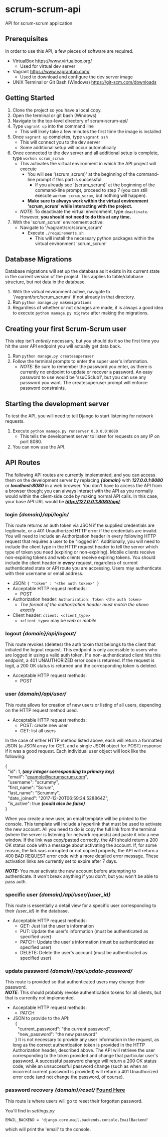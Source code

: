 # scrum-scrum-api
API for scrum-scrum application

## Prerequisites
In order to use this API, a few pieces of software are required.
- VirtualBox https://www.virtualbox.org/
  - Used for virtual dev server
- Vagrant https://www.vagrantup.com/
  - Used to download and configure the dev server image
- UNIX Terminal or Git Bash (Windows) https://git-scm.com/downloads

## Getting Started
1. Clone the project so you have a local copy.
2. Open the terminal or git bash (Windows)
3. Navigate to the top-level directory of scrum-scrum-api/
4. Type `vagrant up` into the command line
   - This will likely take a few minutes the first time the image is installed
5. Once `vagrant up` completes, type `vagrant ssh`
   - This will connect you to the dev server
   - Some additional setup will occur automatically
6. Once connected to the dev server and all additional setup is complete, type `workon scrum_scrum`
   - This activates the virtual environment in which the API project will execute
     - You will see '(scrum_scrum)' at the beginning of the command-line prompt if this part is successful
       - If you already see '(scrum_scrum)' at the beginning of the command-line prompt, proceed to step 7 (you can still execute `workon scrum_scrum`, but nothing will happen).
     - **Make sure to always work within the virtual environment 'scrum_scrum' while interacting with the project.**
   - *NOTE*: To deactivate the virtual environment, type `deactivate`. However, **you should not need to do this at any time.**
7. With the 'scrum_scrum' environment active:
   - Navigate to '/vagrant/src/scrum_scrum'
     - Execute `./requirements.sh`
       - This will install the necessary python packages within the virtual environment 'scrum_scrum'

## Database Migrations
Database migrations will set up the database as it exists in its current state in the current version of the project. This applies to table/database structure, but not data in the database.
1. With the virtual environment active, navigate to '/vagrant/src/scrum_scrum/' if not already in that directory.
2. Run `python manage.py makemigrations`
3. Regardless of whether or not changes are made, it is always a good idea to execute `python manage.py migrate` after making the migrations.

## Creating your first Scrum-Scrum user
This step isn't *entirely* necessary, but you should do it so the first time you hit the user API endpoint you will actually get data back.
1. Run `python manage.py createsuperuser`
2. Follow the terminal prompts to enter the super user's information.
   - *NOTE:* Be sure to remember the password you enter, as there is currently no endpoint to update or recover a password. An easy password to use would be 'ssuCSclub1', but you can use any password you want. The createsuperuser prompt will enforce password constraints.

## Starting the development server
To test the API, you will need to tell Django to start listening for network requests.
1. Execute `python manage.py runserver 0.0.0.0:8080`
   - This tells the development server to listen for requests on any IP on port 8080.
2. You can now use the API.

## API Routes
The following API routes are currently implemented, and you can access them on the development server by replacing **_{domain}_** with **_127.0.0.1:8080_** or **_localhost:8080_** in a web browser. You don't have to access the API from a browser though; you can always interact with the API as you normally would within the client-side code by making normal API calls. In this case, your base API URL would be **_http://127.0.0.1:8080/api/_**.
### login *{domain}/api/login/*
This route returns an auth token via JSON if the supplied credentials are legitimate, or a 401 Unauthorized HTTP error if the credentials are invalid. You will need to include an Authorization header in every following HTTP request that requires a user to be "logged in". Additionally, you will need to include the client type in the HTTP request header to tell the server
which type of token you need (expiring or non-expiring). Mobile clients
receive non-expiring tokens and web clients receive expiring tokens. You should include the client header in **_every_** request, regardless of
current authenticated state or API route you are accessing. Users may authenticate with their username or email address.
- JSON: `{ "token" : "<the auth token>" }`
- Acceptable HTTP request methods:
  - POST
- Authorization header: `Authorization: Token <the auth token>`
  - *The format of the authorization header must match the above exactly*
- Client header: `client: <client_type>`
  - `<client_type>` may be *web* or *mobile*

### logout *{domain}/api/logout/*
This route revokes (deletes) the auth token that belongs to the client that initiated the logout request. This endpoint is only accessible to users who are logged in using a valid auth token. If a non-authenticated client hits this endpoint, a 401 UNAUTHORIZED error code is returned. If the request is legit, a 200 OK status is returned and the corresponding token is deleted.
- Acceptable HTTP request methods:
  - POST

### user *{domain}/api/user/*
This route allows for creation of new users or listing of all users, depending on the HTTP request method used.
- Acceptable HTTP request methods:
  - POST: create new user
  - GET: list all users

In the case of either HTTP method listed above, each will return a formatted JSON (a JSON array for GET, and a single JSON object for POST) response if it was a good request. Each individual user object will look like the following:

  {  
  &nbsp;&nbsp;"id": 1, **_(any integer corresponding to primary key)_**  
  &nbsp;&nbsp;"email": "example@scrumscrum.com",  
  &nbsp;&nbsp;"username": "scrummy",  
  &nbsp;&nbsp;"first_name": "Scrum",  
  &nbsp;&nbsp;"last_name": "Scrummy",  
  &nbsp;&nbsp;"date_joined": "2017-12-20T06:59:24.528864Z",  
  &nbsp;&nbsp;"is_active": true **_(could also be false)_**  
  }  

When you create a new user, an email template will be printed to the console. This template will include a hyperlink that must be used to activate the new account. All you need to do is copy the full link from the terminal (where the server is listening for network requests) and paste it into a new window. If the link was copy/pasted correctly, the API should return a 200 OK status code with a message about activating the account. If, for some reason, the link was corrupted or not copied properly, the API will return a 400 BAD REQUEST error code with a more detailed error message. These activation links are currently set to expire after 7 days.

**_NOTE:_** You *must* activate the new account before attempting to authenticate. It won't break anything if you don't, but you won't be able to pass auth.

### specific user *{domain}/api/user/{user_id}*
This route is essentially a detail view for a specific user corresponding to their *{user_id}* in the database.
- Acceptable HTTP request methods:
  - GET: Just list the user's information
  - PUT: Update the user's information (must be authenticated as specified user)
  - PATCH: Update the user's information (must be authenticated as specified user)
  - DELETE: Delete the user's account (must be authenticated as specified user)

### update password *{domain}/api/update-password/*
This route is provided so that authenticated users may change their password.  
**_NOTE_**: This should probably revoke authentication tokens for all clients, but that is currently not implemented.
- Acceptable HTTP request methods:
  - PATCH
- JSON to provide to the API:  
&nbsp;&nbsp;{  
&nbsp;&nbsp;&nbsp;&nbsp;"current_password": "the current password",  
&nbsp;&nbsp;&nbsp;&nbsp;"new_password": "the new password"  
&nbsp;&nbsp;}
It is not necessary to provide any user information in the request, as long as the correct authentication token is provided in the HTTP Authorization header, described above. The API will retrieve the user corresponding to the token provided and change that particular user's password. A successful password change will return a 200 OK status code, while an unsuccessful password change (such as when an incorrect current password is provided) will return a 401 Unauthorized error code (and not change the password, of course).

### password recovery *{domain}/reset/* [Found Here](https://simpleisbetterthancomplex.com/tutorial/2016/09/19/how-to-create-password-reset-view.html)
This route is where users will go to reset their forgotten password.

You'll find in *settings.py*

`EMAIL_BACKEND = 'django.core.mail.backends.console.EmailBackend'`

which will print the 'email' to the console.
